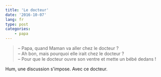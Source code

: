 ```yaml
---
title: 'Le docteur'
date: '2016-10-07'
lang: fr
type: post
categories:
    - papa
---
```


> – Papa, quand Maman va aller chez le docteur ?  
> – Ah bon, mais pourquoi elle irait chez le docteur ?  
> – Pour que le docteur ouvre son ventre et mette un bébé dedans !

Hum, une discussion s'impose. Avec ce docteur.